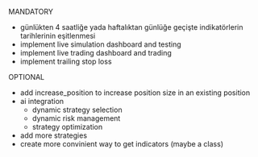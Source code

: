 MANDATORY
- günlükten 4 saatliğe yada haftalıktan günlüğe geçişte indikatörlerin tarihlerinin eşitlenmesi
- implement live simulation dashboard and testing
- implement live trading dashboard and trading
- implement trailing stop loss

OPTIONAL
- add increase_position to increase position size in an existing position
- ai integration
    - dynamic strategy selection
    - dynamic risk management
    - strategy optimization
- add more strategies
- create more convinient way to get indicators (maybe a class)
